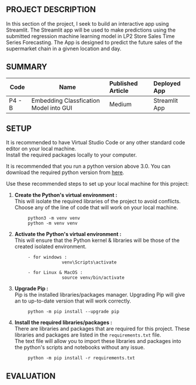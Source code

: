 ## PROJECT DESCRIPTION
In this section of the project, I seek to build an interactive app using Streamlit. The Streamlit app will be used to make predictions using the submitted regression machine learning model in LP2 Store Sales Time Series Forecasting.
The App is designed to predict the future sales of the supermarket chain in a givnen location and day.
## SUMMARY
| Code      | Name        | Published Article |  Deployed App |
|-----------|-------------|:-------------|:------|
| P4 - B     | Embedding Classfication Model into GUI| Medium|Streamlit App|





## SETUP
It is recommended to have Virtual Studio Code or any other standard code editor on your local machine.<br />Install the required packages locally to your computer.

It is recommended that you run a python version above 3.0. 
You can download the required python version from [here](https://www.python.org/downloads/).

Use these recommended steps to set up your local machine for this project:

1. **Create the Python's virtual environment :** <br />This will isolate the required libraries of the project to avoid conflicts.<br />Choose any of the line of code that will work on your local machine.

            python3 -m venv venv
            python -m venv venv


2. **Activate the Python's virtual environment :**<br />This will ensure that the Python kernel & libraries will be those of the created isolated environment.

            - for windows : 
                         venv\Scripts\activate

            - for Linux & MacOS :
                         source venv/bin/activate


3. **Upgrade Pip :**<br />Pip is the installed libraries/packages manager. Upgrading Pip will give an to up-to-date version that will work correctly.

            python -m pip install --upgrade pip


4. **Install the required libraries/packages :**<br />There are libraries and packages that are required for this project. These libraries and packages are listed in the `requirements.txt` file.<br />The text file will allow you to import these libraries and packages into the python's scripts and notebooks without any issue.

            python -m pip install -r requirements.txt 



## EVALUATION
